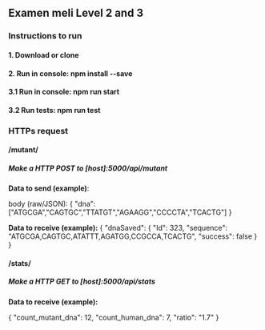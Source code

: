 ## Examen meli Level 2 and 3

### Instructions to run
#### 1. Download or clone
#### 2. Run in console: npm install --save
#### 3.1 Run in console: npm run start
#### 3.2 Run tests: npm run test


### HTTPs request

#### /mutant/
##### Make a HTTP POST to [host]:5000/api/mutant
**Data to send (example)**:

body (raw/JSON):
{
    "dna":["ATGCGA","CAGTGC","TTATGT","AGAAGG","CCCCTA","TCACTG"]
}

**Data to receive (example):**
{
    "dnaSaved": {
        "Id": 323,
        "sequence": "ATGCGA,CAGTGC,ATATTT,AGATGG,CCGCCA,TCACTG",
        "success": false
    }
}


#### /stats/
##### Make a HTTP GET to [host]:5000/api/stats
**Data to receive (example):**

{
    "count_mutant_dna": 12,
    "count_human_dna": 7,
    "ratio": "1.7"
}

